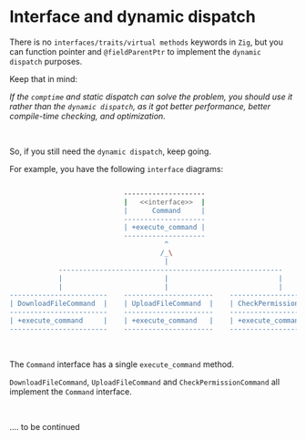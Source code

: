 # Interface and dynamic dispatch

There is no `interfaces/traits/virtual methods` keywords in `Zig`, but you can
function pointer and `@fieldParentPtr` to implement the `dynamic dispatch` purposes.

Keep that in mind:

_If the `comptime` and static dispatch can solve the problem, you should use it
rather than the `dynamic dispatch`, as it got better performance, better
compile-time checking, and optimization._

</br>

So, if you still need the `dynamic dispatch`, keep going.

For example, you have the following `interface` diagrams:

```bash

                            --------------------
                            |   <<interface>>  |
                            |      Command     |
                            --------------------
                            | +execute_command |
                            --------------------
                                      ^
                                     /_\
                                      |
            -------------------------------------------------------
            |                         |                           |
            |                         |                           |
------------------------    ----------------------    --------------------------
| DownloadFileCommand  |    | UploadFileCommand  |    | CheckPermissionCommand |
------------------------    ----------------------    --------------------------
| +execute_command     |    | +execute_command   |    | +execute_command       |
------------------------    ----------------------    --------------------------
```

</br>

The `Command` interface has a single `execute_command` method.

`DownloadFileCommand`, `UploadFileCommand` and `CheckPermissionCommand` all
implement the `Command` interface.

</br>

.... to be continued


